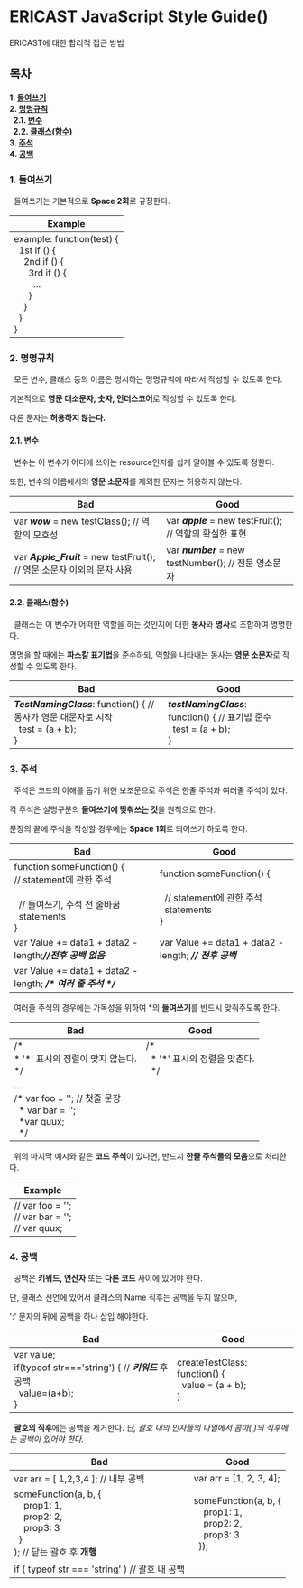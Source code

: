 ERICAST JavaScript Style Guide()
================================

ERICAST에 대한 합리적 접근 방법

목차
--------------------------------

**1. [들여쓰기](https://github.com/gunoong011/os_second_project/blob/master/modify/JavaScript_Rule.md#1-들여쓰기)**</br>
**2. [명명규칙](https://github.com/gunoong011/os_second_project/blob/master/modify/JavaScript_Rule.md#2-명명규칙)**</br>
**&nbsp;&nbsp;2.1. [변수](https://github.com/gunoong011/os_second_project/blob/master/modify/JavaScript_Rule.md#21-변수)**</br>
**&nbsp;&nbsp;2.2. [클래스(함수)](https://github.com/gunoong011/os_second_project/blob/master/modify/JavaScript_Rule.md#22-클래스함수)**</br>
**3. [주석](https://github.com/gunoong011/os_second_project/blob/master/modify/JavaScript_Rule.md#3-주석)**</br>
**4. [공백](https://github.com/gunoong011/os_second_project/blob/master/modify/JavaScript_Rule.md#4-공백)**</br>


### 1. 들여쓰기

&nbsp;&nbsp;들여쓰기는 기본적으로 **Space 2회**로 규정한다.

| Example |
|---------|
|example: function(test) {<br/>&nbsp;&nbsp;1st if () {<br/>&nbsp;&nbsp;&nbsp;&nbsp;2nd if () {<br/>&nbsp;&nbsp;&nbsp;&nbsp;&nbsp;&nbsp;3rd if () {<br/>&nbsp;&nbsp;&nbsp;&nbsp;&nbsp;&nbsp;&nbsp;&nbsp;...<br/>&nbsp;&nbsp;&nbsp;&nbsp;&nbsp;&nbsp;}<br/>&nbsp;&nbsp;&nbsp;&nbsp;}<br/>&nbsp;&nbsp;}<br/>}|


### 2. 명명규칙

&nbsp;&nbsp;모든 변수, 클래스 등의 이름은 명시하는 명명규칙에 따라서 작성할 수 있도록 한다.

기본적으로 **영문 대소문자, 숫자, 언더스코어**로 작성할 수 있도록 한다.

다른 문자는 **허용하지 않는다.**

#### 2.1. 변수

&nbsp;&nbsp;변수는 이 변수가 어디에 쓰이는 resource인지를 쉽게 알아볼 수 있도록 정한다.

또한, 변수의 이름에서의 **영문 소문자**를 제외한 문자는 허용하지 않는다.

| Bad | Good |
|-----|------|
|var **_wow_** = new testClass(); // 역할의 모호성|var **_apple_** = new testFruit(); // 역할의 확실한 표현|
|var **_Apple_Fruit_** = new testFruit(); // 영문 소문자 이외의 문자 사용|var **_number_** = new testNumber(); // 전문 영소문자|

#### 2.2. 클래스(함수)

&nbsp;&nbsp;클래스는 이 변수가 어떠한 역할을 하는 것인지에 대한 **동사**와 **명사**로 조합하여 명명한다.

명명을 할 때에는 **파스칼 표기법**을 준수하되, 역할을 나타내는 동사는 **영문 소문자**로 작성할 수 있도록 한다.

| Bad | Good |
|-----|------|
|**_TestNamingClass_**: function() { // 동사가 영문 대문자로 시작</br>&nbsp;&nbsp;test = (a + b);</br>}|**_testNamingClass_**: function() { // 표기법 준수</br>&nbsp;&nbsp;test = (a + b);</br>}|

### 3. 주석

&nbsp;&nbsp;주석은 코드의 이해를 돕기 위한 보조문으로 주석은 한줄 주석과 여러줄 주석이 있다.

각 주석은 설명구문의 **들여쓰기에 맞춰쓰는 것**을 원칙으로 한다.

문장의 끝에 주석을 작성할 경우에는 **Space 1회**로 띄어쓰기 하도록 한다.

| Bad | Good |
|-----|------|
|function someFunction() {</br>// statement에 관한 주석</br></br>&nbsp;&nbsp;// 들여쓰기, 주석 전 줄바꿈</br>&nbsp;&nbsp;statements</br>}|function someFunction()&nbsp;{</br></br>&nbsp;&nbsp;// statement에 관한 주석</br>&nbsp;&nbsp;statements</br>}|
|var Value += data1 + data2 - length;**_//전후 공백 없음_**|var Value += data1 + data2 - length; **_// 전후 공백_**|
|var Value += data1 + data2 - length; **_/\* 여러 줄 주석 \*/_**||

&nbsp;&nbsp;여러줄 주석의 경우에는 가독성을 위하여 \*의 **들여쓰기**를 반드시 맞춰주도록 한다.

| Bad | Good |
|-----|------|
|/\*</br>\* '\*' 표시의 정렬이 맞지 않는다.</br>\*/|/\*</br>&nbsp;&nbsp;\* '\*' 표시의 정렬을 맞춘다.</br>&nbsp;&nbsp;\*/|
|...</br>/\* var foo = ''; // 첫줄 문장</br>&nbsp;&nbsp;\* var bar = '';</br>&nbsp;&nbsp;\*var quux;</br>&nbsp;&nbsp;\*/||

&nbsp;&nbsp;위의 마지막 예시와 같은 **코드 주석**이 있다면, 반드시 **한줄 주석들의 모음**으로 처리한다.

| Example |
|---------|
|// var foo = '';</br>// var bar = '';</br>// var quux;|

### 4. 공백

&nbsp;&nbsp;공백은 **키워드, 연산자** 또는 **다른 코드** 사이에 있어야 한다.

단, 클래스 선언에 있어서 클래스의 Name 직후는 공백을 두지 않으며,

':' 문자의 뒤에 공백을 하나 삽입 해야한다.

| Bad | Good |
|-----|------|
|var value;</br>if(typeof str==='string') { // **_키워드_** 후 공백</br>&nbsp;&nbsp;value=(a+b);</br>}|createTestClass: function() {</br>&nbsp;&nbsp;value = (a + b);</br>}|

&nbsp;&nbsp;**괄호의 직후**에는 공백을 제거한다. _단, 괄호 내의 인자들의 나열에서 콤마(,)의 직후에는 공백이 있어야 한다._

| Bad | Good |
|-----|------|
|var arr = \[ 1,2,3,4 \]; // 내부 공백|var arr = \[1, 2, 3, 4\];|
|someFunction(a, b, {</br>&nbsp;&nbsp;&nbsp;&nbsp;prop1: 1,</br>&nbsp;&nbsp;&nbsp;&nbsp;prop2: 2,</br>&nbsp;&nbsp;&nbsp;&nbsp;prop3: 3</br>&nbsp;&nbsp;}</br>); // 닫는 괄호 후 **개행**|someFunction(a, b, {</br>&nbsp;&nbsp;&nbsp;&nbsp;prop1: 1,</br>&nbsp;&nbsp;&nbsp;&nbsp;prop2: 2,</br>&nbsp;&nbsp;&nbsp;&nbsp;prop3: 3</br>&nbsp;&nbsp;});|
|if ( typeof str === 'string' ) // 괄호 내 공백||
